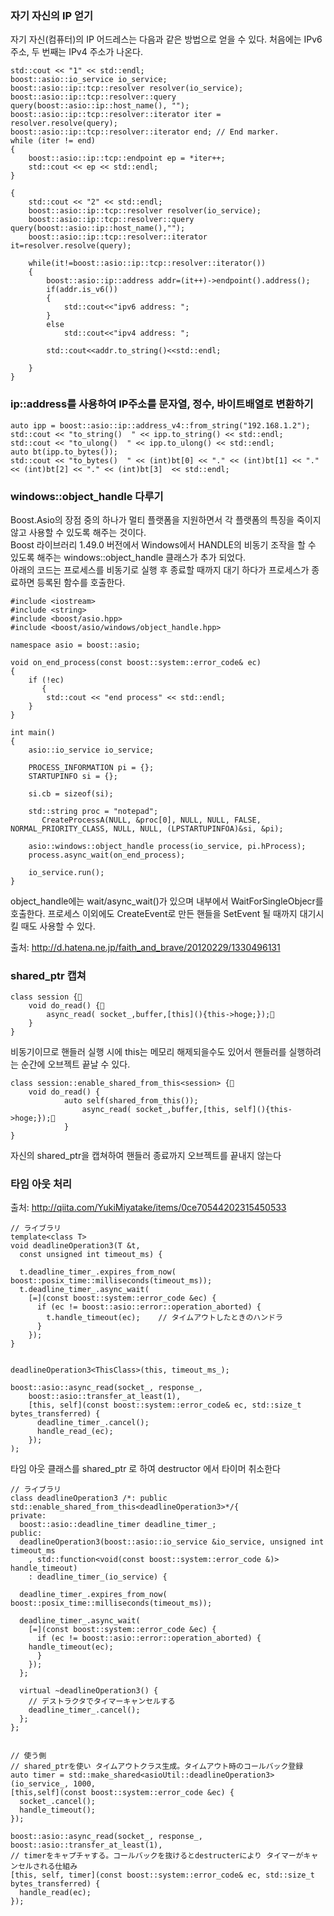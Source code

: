 ### 자기 자신의 IP 얻기
자기 자신(컴퓨터)의 IP 어드레스는 다음과 같은 방법으로 얻을 수 있다.
처음에는 IPv6 주소, 두 번째는 IPv4 주소가 나온다.

```
std::cout << "1" << std::endl;
boost::asio::io_service io_service;
boost::asio::ip::tcp::resolver resolver(io_service);
boost::asio::ip::tcp::resolver::query query(boost::asio::ip::host_name(), "");
boost::asio::ip::tcp::resolver::iterator iter = resolver.resolve(query);
boost::asio::ip::tcp::resolver::iterator end; // End marker.
while (iter != end)
{
	boost::asio::ip::tcp::endpoint ep = *iter++;
	std::cout << ep << std::endl;
}

{
	std::cout << "2" << std::endl;
	boost::asio::ip::tcp::resolver resolver(io_service);
	boost::asio::ip::tcp::resolver::query query(boost::asio::ip::host_name(),"");
	boost::asio::ip::tcp::resolver::iterator it=resolver.resolve(query);

	while(it!=boost::asio::ip::tcp::resolver::iterator())
	{
		boost::asio::ip::address addr=(it++)->endpoint().address();
		if(addr.is_v6())
		{
			std::cout<<"ipv6 address: ";
		}
		else
			std::cout<<"ipv4 address: ";

		std::cout<<addr.to_string()<<std::endl;

	}
}
```



### ip::address를 사용하여 IP주소를 문자열, 정수, 바이트배열로 변환하기

```
auto ipp = boost::asio::ip::address_v4::from_string("192.168.1.2");
std::cout << "to_string()  " << ipp.to_string() << std::endl;
std::cout << "to_ulong()  " << ipp.to_ulong() << std::endl;
auto bt(ipp.to_bytes());
std::cout << "to_bytes()  " << (int)bt[0] << "." << (int)bt[1] << "." << (int)bt[2] << "." << (int)bt[3]  << std::endl;
```


### windows::object_handle 다루기
Boost.Asio의 장점 중의 하나가 멀티 플랫폼을 지원하면서 각 플랫폼의 특징을 죽이지 않고 사용할 수 있도록 해주는 것이다.  
Boost 라이브러리 1.49.0 버전에서 Windows에서 HANDLE의 비동기 조작을 할 수 있도록 해주는 windows::object_handle 클래스가 추가 되었다.  
아래의 코드는 프로세스를 비동기로 실행 후 종료할 때까지 대기 하다가 프로세스가 종료하면 등록된 함수를 호출한다.  

```
#include <iostream>
#include <string>
#include <boost/asio.hpp>
#include <boost/asio/windows/object_handle.hpp>

namespace asio = boost::asio;

void on_end_process(const boost::system::error_code& ec)
{
    if (!ec)
       {
        std::cout << "end process" << std::endl;
    }
}

int main()
{
    asio::io_service io_service;

    PROCESS_INFORMATION pi = {};
    STARTUPINFO si = {};

    si.cb = sizeof(si);

    std::string proc = "notepad";
       CreateProcessA(NULL, &proc[0], NULL, NULL, FALSE, NORMAL_PRIORITY_CLASS, NULL, NULL, (LPSTARTUPINFOA)&si, &pi);

    asio::windows::object_handle process(io_service, pi.hProcess);
    process.async_wait(on_end_process);

    io_service.run();
}
```

object_handle에는 wait/async_wait()가 있으며 내부에서 WaitForSingleObjecr를 호출한다. 프로세스 이외에도 CreateEvent로 만든 핸들을 SetEvent 될 때까지 대기시킬 때도 사용할 수 있다.

출처: http://d.hatena.ne.jp/faith_and_brave/20120229/1330496131


### shared_ptr 캡쳐

```
class session {    
	void do_read() {        
		async_read( socket_,buffer,[this](){this->hoge;});    
	}
}
```
비동기이므로 핸들러 실행 시에 this는 메모리 해제되을수도 있어서 핸들러를 실행하려는 순간에 오브젝트 끝날 수 있다.  

```
class session::enable_shared_from_this<session> {    
	void do_read() {
		    auto self(shared_from_this());
				async_read( socket_,buffer,[this, self](){this->hoge;});    
			}
}
```
자신의 shared_ptr을 캡쳐하여 핸들러 종료까지 오브젝트를 끝내지 않는다



### 타임 아웃 처리 
출처: http://qiita.com/YukiMiyatake/items/0ce70544202315450533

```
// ライブラリ
template<class T>
void deadlineOperation3(T &t,
  const unsigned int timeout_ms) {

  t.deadline_timer_.expires_from_now( boost::posix_time::milliseconds(timeout_ms));
  t.deadline_timer_.async_wait(
    [=](const boost::system::error_code &ec) {
      if (ec != boost::asio::error::operation_aborted) {
        t.handle_timeout(ec);    // タイムアウトしたときのハンドラ
      }
    });
}


deadlineOperation3<ThisClass>(this, timeout_ms_);

boost::asio::async_read(socket_, response_,
    boost::asio::transfer_at_least(1),
    [this, self](const boost::system::error_code& ec, std::size_t bytes_transferred) {
      deadline_timer_.cancel();
      handle_read_(ec);
    });
);
```

타임 아웃 클래스를 shared_ptr 로 하여 destructor 에서 타이머 취소한다
```
// ライブラリ
class deadlineOperation3 /*: public std::enable_shared_from_this<deadlineOperation3>*/{
private:
  boost::asio::deadline_timer deadline_timer_;
public:
  deadlineOperation3(boost::asio::io_service &io_service, unsigned int timeout_ms
    , std::function<void(const boost::system::error_code &)> handle_timeout)
    : deadline_timer_(io_service) {

  deadline_timer_.expires_from_now( boost::posix_time::milliseconds(timeout_ms));

  deadline_timer_.async_wait(
    [=](const boost::system::error_code &ec) {
      if (ec != boost::asio::error::operation_aborted) {
    handle_timeout(ec);
      }
    });
  };

  virtual ~deadlineOperation3() {
    // デストラクタでタイマーキャンセルする
    deadline_timer_.cancel();
  };
};


// 使う側
// shared_ptrを使い タイムアウトクラス生成。タイムアウト時のコールバック登録
auto timer = std::make_shared<asioUtil::deadlineOperation3>(io_service_, 1000,
[this,self](const boost::system::error_code &ec) {
  socket_.cancel();
  handle_timeout();
});

boost::asio::async_read(socket_, response_,
boost::asio::transfer_at_least(1),
// timerをキャプチャする。コールバックを抜けるとdestructerにより タイマーがキャンセルされる仕組み
[this, self, timer](const boost::system::error_code& ec, std::size_t bytes_transferred) {
  handle_read(ec);
});

```